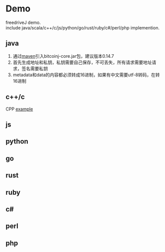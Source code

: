 # Demo 
freedriveJ demo.     
include java/scala/c++/c/js/python/go/rust/ruby/c#/perl/php implemention.
## java
1. 通过[maven](./java/pom.xml)引入bitcoinj-core.jar包，建议版本0.14.7
2. 首先生成地址和私钥，私钥需要自己保存，不可丢失，所有请求需要地址请求，签名需要私钥
3. metadata和data的内容都必须转成16进制，如果有中文需要utf-8转码，在转16进制

## c++/c
CPP [example](./c++)


## js

## python

## go

## rust

## ruby

## c#

## perl

## php
